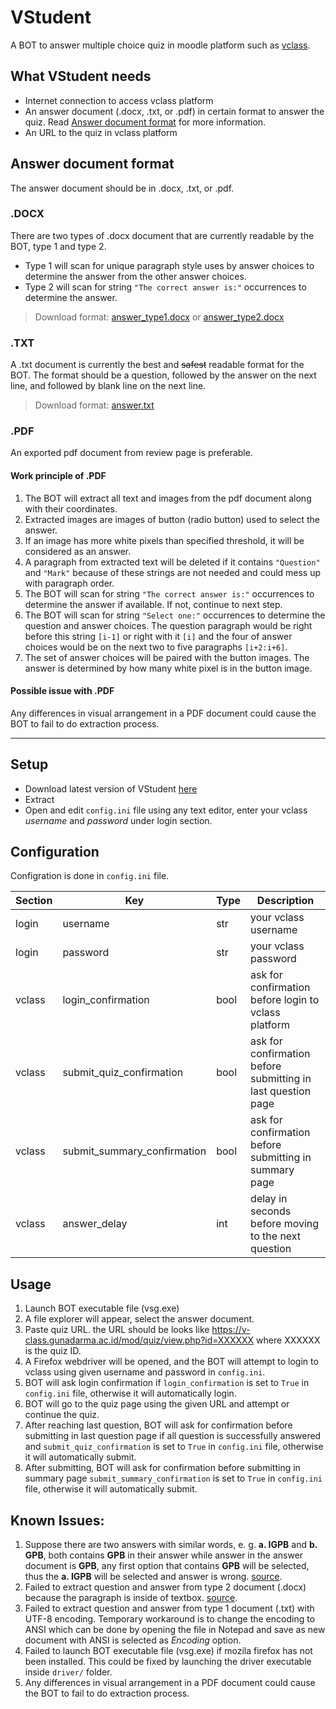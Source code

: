 # VStudent
A BOT to answer multiple choice quiz in moodle platform such as [vclass](https://v-class.gunadarma.ac.id).

## What VStudent needs
* Internet connection to access vclass platform
* An answer document (.docx, .txt, or .pdf) in certain format to answer the quiz. Read [Answer document format](#answer-document-format) for more information.
* An URL to the quiz in vclass platform

## Answer document format
The answer document should be in .docx, .txt, or .pdf.
### .DOCX
There are two types of .docx document that are currently readable by the BOT, type 1 and type 2.
* Type 1 will scan for unique paragraph style uses by answer choices to determine the answer from the other answer choices.
* Type 2 will scan for string `"The correct answer is:"` occurrences to determine the answer.

> Download format: [answer_type1.docx](https://docs.google.com/document/d/1-GwvMs6aSkNMY6Z2COR7HGlMhGBZqU2j/edit?usp=sharing&ouid=106238154602768730311&rtpof=true&sd=true) or [answer_type2.docx](https://docs.google.com/document/d/120Jpxo3lEEIkZEN2SIiSlxXh1xxdYgnb/edit?usp=sharing&ouid=106238154602768730311&rtpof=true&sd=true)

### .TXT
A .txt document is currently the best and ~~safest~~ readable format for the BOT. The format should be a question, followed by the answer on the next line, and followed by blank line on the next line.
> Download format: [answer.txt](https://drive.google.com/file/d/1mC8Qsa6CcodoxLC1RIfUmcUC2B7HLEN8/view?usp=sharing)

### .PDF
An exported pdf document from review page is preferable.
#### Work principle of .PDF
1. The BOT will extract all text and images from the pdf document along with their coordinates.
2. Extracted images are images of button (radio button) used to select the answer.
3. If an image has more white pixels than specified threshold, it will be considered as an answer.
4. A paragraph from extracted text will be deleted if it contains `"Question"` and `"Mark"` because of these strings are not needed and could mess up with paragraph order.
5. The BOT will scan for string `"The correct answer is:"` occurrences to determine the answer if available. If not, continue to next step.
6. The BOT will scan for string `"Select one:"` occurrences to determine the question and answer choices. The question paragraph would be right before this string `[i-1]` or right with it `[i]` and the four of answer choices would be on the next two to five paragraphs `[i+2:i+6]`.
7. The set of answer choices will be paired with the button images. The answer is determined by how many white pixel is in the button image.

#### Possible issue with .PDF
Any differences in visual arrangement in a PDF document could cause the BOT to fail to do extraction process.

---
## Setup
* Download latest version of VStudent [here](https://github.com/SonicZedt/VStudent/releases)
* Extract
* Open and edit `config.ini` file using any text editor, enter your vclass _username_ and _password_ under login section.

## Configuration
Configration is done in `config.ini` file.

| Section | Key | Type | Description  |
| ------- | --- | ---- | ------ |
| login   | username | str | your vclass username |
| login   | password | str | your vclass password |
| vclass  | login_confirmation | bool | ask for confirmation before login to vclass platform |
| vclass  | submit_quiz_confirmation | bool | ask for confirmation before submitting in last question page |
| vclass  | submit_summary_confirmation | bool | ask for confirmation before submitting in summary page |
| vclass  | answer_delay | int | delay in seconds before moving to the next question |

## Usage
1. Launch BOT executable file (vsg.exe)
2. A file explorer will appear, select the answer document.
3. Paste quiz URL. the URL should be looks like https://v-class.gunadarma.ac.id/mod/quiz/view.php?id=XXXXXX where XXXXXX is the quiz ID.
4. A Firefox webdriver will be opened, and the BOT will attempt to login to vclass using given username and password in `config.ini`.
5. BOT will ask login confirmation if `login_confirmation` is set to `True` in `config.ini` file, otherwise it will automatically login.
6. BOT will go to the quiz page using the given URL and attempt or continue the quiz.
7. After reaching last question, BOT will ask for confirmation before submitting in last question page if all question is successfully answered and `submit_quiz_confirmation` is set to `True` in `config.ini` file, otherwise it will automatically submit.
8. After submitting, BOT will ask for confirmation before submitting in summary page `submit_summary_confirmation` is set to `True` in `config.ini` file, otherwise it will automatically submit.

## Known Issues:
1. Suppose there are two answers with similar words, e. g. __a. IGPB__ and __b. GPB__, both contains __GPB__ in their answer while answer in the answer document is __GPB__, any first option that contains __GPB__ will be selected, thus the __a. IGPB__ will be selected and answer is wrong. [source](https://github.com/SonicZedt/VStudent/blob/5168a4fe80cba582bc3e0634e064bb8fa61758f2/vclass.py#L193-L195).
2. Failed to extract question and answer from type 2 document (.docx) because the paragraph is inside of textbox. [source](https://github.com/SonicZedt/VStudent/blob/5168a4fe80cba582bc3e0634e064bb8fa61758f2/answer.py#L69-L72).
3. Failed to extract question and answer from type 1 document (.txt) with UTF-8 encoding. Temporary workaround is to change the encoding to ANSI which can be done by opening the file in Notepad and save as new document with ANSI is selected as _Encoding_ option.
4. Failed to launch BOT executable file (vsg.exe) if mozila firefox has not been installed. This could be fixed by launching the driver executable inside `driver/` folder.
5. Any differences in visual arrangement in a PDF document could cause the BOT to fail to do extraction process.
